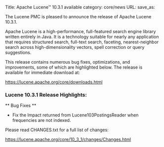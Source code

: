 Title: Apache Lucene™ 10.3.1 available
category: core/news
URL:
save_as:

The Lucene PMC is pleased to announce the release of Apache Lucene 10.3.1.

Apache Lucene is a high-performance, full-featured search engine library written entirely in Java. It is a technology suitable for nearly any application that requires structured search, full-text search, faceting, nearest-neighbor search across high-dimensionality vectors, spell correction or query suggestions.

This release contains numerous bug fixes, optimizations, and improvements, some of which are highlighted below. The release is available for immediate download at:

  <https://lucene.apache.org/core/downloads.html>

### Lucene 10.3.1 Release Highlights:

** Bug Fixes **

 * Fix the Impact returned from Lucene103PostingsReader when frequencies are not indexed. 

Please read CHANGES.txt for a full list of changes:

  <https://lucene.apache.org/core/10_3_1/changes/Changes.html>

